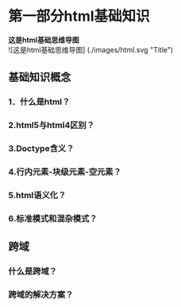 # 第一部分html基础知识

**这是html基础思维导图**  
![这是html基础思维导图]
(./images/html.svg "Title")

## 基础知识概念

### 1．什么是html？
### 2.html5与html4区别？
### 3.Doctype含义？
### 4.行内元素-块级元素-空元素？
### 5.html语义化？
### 6.标准模式和混杂模式？

## 跨域

### 什么是跨域？
### 跨域的解决方案？




